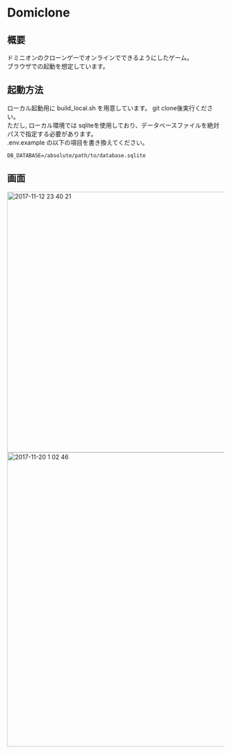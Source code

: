 # Domiclone

## 概要
ドミニオンのクローンゲーでオンラインでできるようにしたゲーム。  
ブラウザでの起動を想定しています。  

## 起動方法
ローカル起動用に build_local.sh を用意しています。 git clone後実行ください。  
ただし, ローカル環境では sqliteを使用しており、データベースファイルを絶対パスで指定する必要があります。  
.env.example の以下の項目を書き換えてください。

```
DB_DATABASE=/absolute/path/to/database.sqlite
```


## 画面
<img width="605" alt="2017-11-12 23 40 21" src="https://user-images.githubusercontent.com/29176287/32700112-b1fbc6a4-c803-11e7-8b7f-ea42f1e3454e.png">
<img width="683" alt="2017-11-20 1 02 46" src="https://user-images.githubusercontent.com/29176287/32992480-8e21da44-cd8e-11e7-81dd-3df875e05c1b.png">


